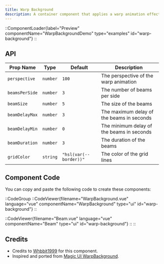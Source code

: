 ```yaml
---
title: Warp Background
description: A container component that applies a warp animation effect to its children
---
```


::ComponentLoader{label="Preview" componentName="WarpBackgroundDemo" type="examples" id="warp-background"}
::

## API

| Prop Name      | Type     | Default                | Description                               |
| -------------- | -------- | ---------------------- | ----------------------------------------- |
| `perspective`  | `number` | `100`                  | The perspective of the warp animation     |
| `beamsPerSide` | `number` | `3`                    | The number of beams per side              |
| `beamSize`     | `number` | `5`                    | The size of the beams                     |
| `beamDelayMax` | `number` | `3`                    | The maximum delay of the beams in seconds |
| `beamDelayMin` | `number` | `0`                    | The minimum delay of the beams in seconds |
| `beamDuration` | `number` | `3`                    | The duration of the beams                 |
| `gridColor`    | `string` | `"hsl(var(--border))"` | The color of the grid lines               |

## Component Code

You can copy and paste the following code to create these components:

::CodeGroup
::CodeViewer{filename="WarpBackground.vue" language="vue" componentName="WarpBackground" type="ui" id="warp-background"}
::

::CodeViewer{filename="Beam.vue" language="vue" componentName="Beam" type="ui" id="warp-background"}
::
::

## Credits

- Credits to [Whbbit1999](https://github.com/Whbbit1999) for this component.
- Inspired and ported from [Magic UI WarpBackground](https://magicui.design/docs/components/warp-background).
